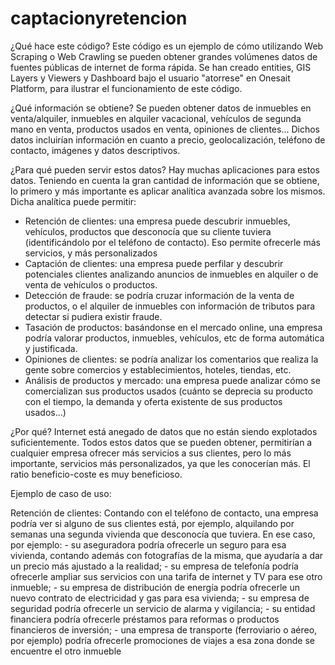 # captacionyretencion

¿Qué hace este código?
Este código es un ejemplo de cómo utilizando Web Scraping o Web Crawling se pueden obtener grandes volúmenes datos de fuentes públicas de internet de forma rápida.
Se han creado entities, GIS Layers y Viewers y Dashboard bajo el usuario "atorrese" en Onesait Platform, para ilustrar el funcionamiento de este código.

¿Qué información se obtiene?
Se pueden obtener datos de inmuebles en venta/alquiler, inmuebles en alquiler vacacional, vehículos de segunda mano en venta, productos usados en venta, opiniones de clientes...
Dichos datos incluirían información en cuanto a precio, geolocalización, teléfono de contacto, imágenes y datos descriptivos.

¿Para qué pueden servir estos datos?
Hay muchas aplicaciones para estos datos. Teniendo en cuenta la gran cantidad de información que se obtiene, lo primero y más importante es aplicar analítica avanzada
sobre los mismos. Dicha analítica puede permitir: 
- Retención de clientes: una empresa puede descubrir inmuebles, vehículos, productos que desconocía que su cliente tuviera (identificándolo por el teléfono de contacto). 
Eso permite ofrecerle más servicios, y más personalizados
- Captación de clientes: una empresa puede perfilar y descubrir potenciales clientes analizando anuncios de inmuebles en alquiler o de venta de vehículos o productos.
- Detección de fraude: se podría cruzar información de la venta de productos, o el alquiler de inmuebles con información de tributos para detectar si pudiera existir fraude.
- Tasación de productos: basándonse en el mercado online, una empresa podría valorar productos, inmuebles, vehículos, etc de forma automática y justificada.
- Opiniones de clientes: se podría analizar los comentarios que realiza la gente sobre comercios y establecimientos, hoteles, tiendas, etc.
- Análisis de productos y mercado: una empresa puede analizar cómo se comercializan sus productos usados (cuánto se deprecia su producto con el tiempo, la demanda y oferta
existente de sus productos usados...)

¿Por qué?
Internet está anegado de datos que no están siendo explotados suficientemente. Todos estos datos que se pueden obtener, permitirían a cualquier empresa ofrecer más servicios
a sus clientes, pero lo más importante, servicios más personalizados, ya que les conocerían más. El ratio beneficio-coste es muy beneficioso.


Ejemplo de caso de uso: 

Retención de clientes: Contando con el teléfono de contacto, una empresa podría ver si alguno de sus clientes está, por ejemplo, alquilando por semanas una segunda
vivienda que desconocía que tuviera. En ese caso, por ejemplo: 
      - su aseguradora podría ofrecerle un seguro para esa vivienda, contando además con fotografías de la misma, que ayudaría a dar un precio más ajustado a la realidad;
      - su empresa de telefonía podría ofrecerle ampliar sus servicios con una tarifa de internet y TV para ese otro inmueble;
      - su empresa de distribución de energía podría ofrecerle un nuevo contrato de electricidad y gas para esa vivienda; 
      - su empresa de seguridad podría ofrecerle un servicio de alarma y vigilancia; 
      - su entidad financiera podría ofrecerle préstamos para reformas o productos financieros de inversión;
      - una empresa de transporte (ferroviario o aéreo, por ejemplo) podría ofrecerle promociones de viajes a esa zona donde se encuentre el otro inmueble


